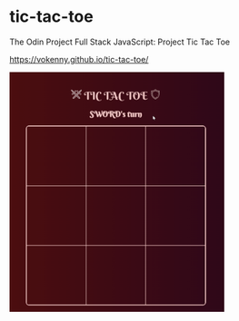 # tic-tac-toe

The Odin Project Full Stack JavaScript: Project Tic Tac Toe

https://vokenny.github.io/tic-tac-toe/

<img src="./tic-tac-toe-demo.gif" alt="tic tac toe demo" width="75%" height="auto">
